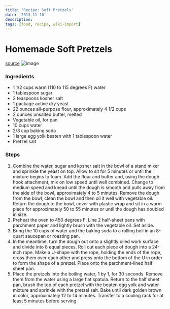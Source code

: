 ```yaml
---
title: 'Recipe: Soft Pretzels'
date: '2013-11-10'
description:
tags: [food, recipe, wiki-import]
---
```


Homemade Soft Pretzels
======================

[source](http://foodnetwork.mobi/quickPage.html?page=24236&cc=recipeDetails.html%3Frid%3D37073%26tn%3D%26p%3Ds%26s%3D0%26kw%3DSoft%2Bpretzels%26rs%3D)
![image](http://img.foodnetwork.com/FOOD/2011/11/22/FN_pretzels-005_s4x3_e.jpg)

###  Ingredients
  * 1 1/2 cups warm (110 to 115 degrees F) water
  * 1 tablespoon sugar
  * 2 teaspoons kosher salt
  * 1 package active dry yeast
  * 22 ounces all-purpose flour, approximately 4 1/2 cups
  * 2 ounces unsalted butter, melted
  * Vegetable oil, for pan
  * 10 cups water
  * 2/3 cup baking soda
  * 1 large egg yolk beaten with 1 tablespoon water
  * Pretzel salt

### Steps
  1. Combine the water, sugar and kosher salt in the bowl of a stand mixer and sprinkle the yeast on top. Allow to sit for 5 minutes or until the mixture begins to foam. Add the flour and butter and, using the dough hook attachment, mix on low speed until well combined. Change to medium speed and knead until the dough is smooth and pulls away from the side of the bowl, approximately 4 to 5 minutes. Remove the dough from the bowl, clean the bowl and then oil it well with vegetable oil. Return the dough to the bowl, cover with plastic wrap and sit in a warm place for approximately 50 to 55 minutes or until the dough has doubled in size.
  1. Preheat the oven to 450 degrees F. Line 2 half-sheet pans with parchment paper and lightly brush with the vegetable oil. Set aside.
  1. Bring the 10 cups of water and the baking soda to a rolling boil in an 8-quart saucepan or roasting pan.
  1. In the meantime, turn the dough out onto a slightly oiled work surface and divide into 8 equal pieces. Roll out each piece of dough into a 24-inch rope. Make a U-shape with the rope, holding the ends of the rope, cross them over each other and press onto the bottom of the U in order to form the shape of a pretzel. Place onto the parchment-lined half sheet pan.
  1. Place the pretzels into the boiling water, 1 by 1, for 30 seconds. Remove them from the water using a large flat spatula. Return to the half sheet pan, brush the top of each pretzel with the beaten egg yolk and water mixture and sprinkle with the pretzel salt. Bake until dark golden brown in color, approximately 12 to 14 minutes. Transfer to a cooling rack for at least 5 minutes before serving.

